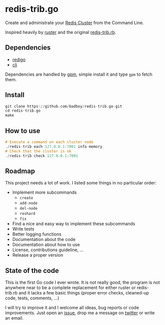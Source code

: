 redis-trib.go
=============

Create and administrate your [Redis Cluster][cluster-tutorial] from the Command Line.

Inspired heavily by [ruster][] and the original [redis-trib.rb][].

## Dependencies

* [redigo][]
* [cli][]

Dependencies are handled by [gpm][], simple install it and type `gpm` to fetch them.

## Install

~~~haskell
git clone https://github.com/badboy/redis-trib.go.git
cd redis-trib.go
make
~~~

## How to use

~~~haskell
# Execute a command on each cluster node
./redis-trib each 127.0.0.1:7001 info memory
# Check that the cluster is ok
./redis-trib check 127.0.0.1:7001
~~~

## Roadmap

This project needs a lot of work. I listed some things in no particular order:

* Implement more subcommands
  * `create`
  * `add-node`
  * `del-node`
  * `reshard`
  * `fix`
* Find a nice and easy way to implement these subcommands
* Write tests
* Better logging functions
* Documentation about the code
* Documentation about how to use
* License, contributions guideline, ...
* Release a proper version

## State of the code

This is the first Go code I ever wrote. It is not really good, the program is not anywhere near to be a complete replacement for either ruster or redis-trib.rb and it lacks a few basic things (proper error checks, cleaned-up code, tests, comments, ...)

I will try to improve it and I welcome all ideas, bug reports or code improvements.
Just open an [issue][], drop me a message on [twitter][] or write an email.

[cluster-tutorial]: http://redis.io/topics/cluster-tutorial
[ruster]: https://github.com/inkel/ruster
[redis-trib.rb]: https://github.com/antirez/redis/blob/unstable/src/redis-trib.rb
[issue]: https://github.com/badboy/redis-trib.go/issues
[twitter]: https://twitter.com/badboy_
[gpm]: https://github.com/pote/gpm
[redigo]: https://github.com/garyburd/redigo/
[cli]: https://github.com/codegangsta/cli
